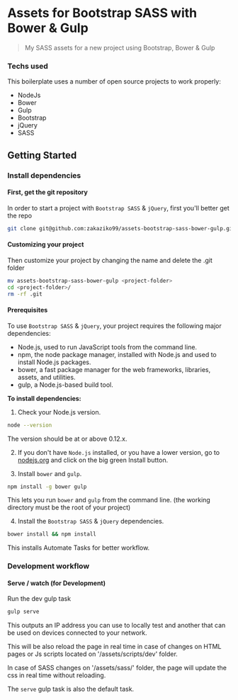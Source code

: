 # Assets for Bootstrap SASS with Bower & Gulp

> My SASS assets for a new project using Bootstrap, Bower & Gulp

### Techs used
This boilerplate uses a number of open source projects to work properly:

  * NodeJs
  * Bower
  * Gulp
  * Bootstrap
  * jQuery
  * SASS

## Getting Started

### Install dependencies

#### First, get the git repository

In order to start a project with `Bootstrap SASS` & `jQuery`, first you'll better get the repo

```sh
git clone git@github.com:zakaziko99/assets-bootstrap-sass-bower-gulp.git
```

#### Customizing your project

Then customize your project by changing the name and delete the .git folder

```sh
mv assets-bootstrap-sass-bower-gulp <project-folder>
cd <project-folder>/
rm -rf .git
```
#### Prerequisites

To use `Bootstrap SASS` & `jQuery`, your project requires the following major dependencies:

- Node.js, used to run JavaScript tools from the command line.
- npm, the node package manager, installed with Node.js and used to install Node.js packages.
- bower, a fast package manager for the web frameworks, libraries, assets, and utilities.
- gulp, a Node.js-based build tool.

**To install dependencies:**

1)  Check your Node.js version.

```sh
node --version
```

The version should be at or above 0.12.x.

2)  If you don't have `Node.js` installed, or you have a lower version, go to [nodejs.org](https://nodejs.org) and click on the big green Install button.

3)  Install `bower` and `gulp`.

```sh
npm install -g bower gulp
```

This lets you run `bower` and `gulp` from the command line. (the working directory must be the root of your project)

4) Install the `Bootstrap SASS` & `jQuery` dependencies.

```sh
bower install && npm install
```

This installs Automate Tasks for better workflow.

### Development workflow

#### Serve / watch (for Development)

Run the dev gulp task

```sh
gulp serve
```

This outputs an IP address you can use to locally test and another that can be used on devices connected to your network.

This will be also reload the page in real time in case of changes on HTML pages or Js scripts located on '/assets/scripts/dev' folder.

In case of SASS changes on '/assets/sass/' folder, the page will update the css in real time without reloading.

The `serve` gulp task is also the default task.

<!-- #### Build & Vulcanize for distribution -->
